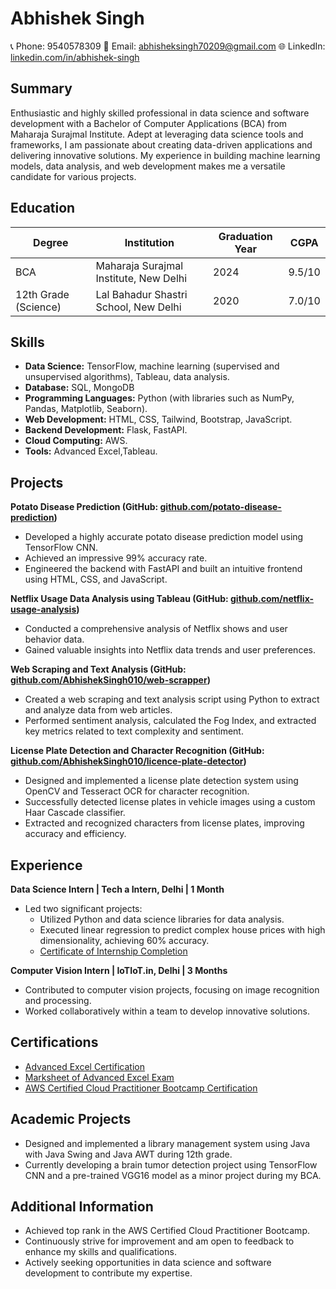# Abhishek Singh
📞 Phone: 9540578309
📧 Email: abhisheksingh70209@gmail.com
🌐 LinkedIn: [linkedin.com/in/abhishek-singh](https://www.linkedin.com/in/abhishek-singh-5604b1243)

## Summary

Enthusiastic and highly skilled professional in data science and software development with a Bachelor of Computer Applications (BCA) from Maharaja Surajmal Institute. Adept at leveraging data science tools and frameworks, I am passionate about creating data-driven applications and delivering innovative solutions. My experience in building machine learning models, data analysis, and web development makes me a versatile candidate for various projects.

## Education

| **Degree**             | **Institution**                          | **Graduation Year** | **CGPA**   |
|-----------------------|--------------------------------------|---------------------|------------|
| BCA                   | Maharaja Surajmal Institute, New Delhi | 2024                | 9.5/10     |
| 12th Grade (Science)  | Lal Bahadur Shastri School, New Delhi                        | 2020                | 7.0/10        |

## Skills

- **Data Science:** TensorFlow, machine learning (supervised and unsupervised algorithms), Tableau, data analysis.
- **Database:** SQL, MongoDB
- **Programming Languages:** Python (with libraries such as NumPy, Pandas, Matplotlib, Seaborn).
- **Web Development:** HTML, CSS, Tailwind, Bootstrap, JavaScript.
- **Backend Development:** Flask, FastAPI.
- **Cloud Computing:** AWS.
- **Tools:** Advanced Excel,Tableau.

## Projects

**Potato Disease Prediction (GitHub: [github.com/potato-disease-prediction](https://github.com/AbhishekSingh010/Potato-Disease-classification-predication-using-cnn-and-tensorflow-))**

- Developed a highly accurate potato disease prediction model using TensorFlow CNN.
- Achieved an impressive 99% accuracy rate.
- Engineered the backend with FastAPI and built an intuitive frontend using HTML, CSS, and JavaScript.

**Netflix Usage Data Analysis using Tableau (GitHub: [github.com/netflix-usage-analysis](https://github.com/AbhishekSingh010/tableau-netflix_data_analysise))**

- Conducted a comprehensive analysis of Netflix shows and user behavior data.
- Gained valuable insights into Netflix data trends and user preferences.

**Web Scraping and Text Analysis (GitHub: [github.com/AbhishekSingh010/web-scrapper](https://github.com/AbhishekSingh010/web-scrapper))**

- Created a web scraping and text analysis script using Python to extract and analyze data from web articles.
- Performed sentiment analysis, calculated the Fog Index, and extracted key metrics related to text complexity and sentiment.

**License Plate Detection and Character Recognition (GitHub: [github.com/AbhishekSingh010/licence-plate-detector](https://github.com/AbhishekSingh010/licence-plate-detector))**

- Designed and implemented a license plate detection system using OpenCV and Tesseract OCR for character recognition.
- Successfully detected license plates in vehicle images using a custom Haar Cascade classifier.
- Extracted and recognized characters from license plates, improving accuracy and efficiency.

## Experience

**Data Science Intern | Tech a Intern, Delhi | 1 Month**

- Led two significant projects:
  - Utilized Python and data science libraries for data analysis.
  - Executed linear regression to predict complex house prices with high dimensionality, achieving 60% accuracy.
  - [Certificate of Internship Completion](https://drive.google.com/file/d/1owRDaqZSvvyzgKH3yxHGZ8O4Owy01voj/view?usp=sharing)

**Computer Vision Intern | IoTIoT.in, Delhi | 3 Months**

- Contributed to computer vision projects, focusing on image recognition and processing.
- Worked collaboratively within a team to develop innovative solutions.

## Certifications

- [Advanced Excel Certification](https://drive.google.com/file/d/13iQyQILq9p3lHFtYgaviH_b2zXeyg5-l/view?usp=sharing)
- [Marksheet of Advanced Excel Exam](https://drive.google.com/file/d/1wB3lmU5dnB0jEXww_hqVMcKj-ie3q2kO/view?usp=sharing)
- [AWS Certified Cloud Practitioner Bootcamp Certification](https://drive.google.com/file/d/1TMgcLKZAnVAoLBMHX4sp8xhYT3WHX8Xr/view?usp=sharing)

## Academic Projects

- Designed and implemented a library management system using Java with Java Swing and Java AWT during 12th grade.
- Currently developing a brain tumor detection project using TensorFlow CNN and a pre-trained VGG16 model as a minor project during my BCA.

## Additional Information

- Achieved top rank in the AWS Certified Cloud Practitioner Bootcamp.
- Continuously strive for improvement and am open to feedback to enhance my skills and qualifications.
- Actively seeking opportunities in data science and software development to contribute my expertise.
